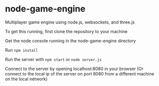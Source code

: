 # node-game-engine
Multiplayer game engine using node.js, websockets, and three.js

To get this running, first clone the repository to your machine

Get the node console running in the node-game-engine directory

Run `npm install`

Run the server with `npm start` or `node server.js`

Connect to the server by opening localhost:8080 in your browser
(Or connect to the local ip of the server on port 8080 from a different machine on the local network)
